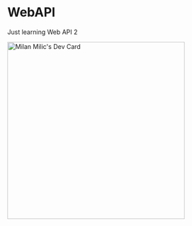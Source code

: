 # WebAPI
Just learning Web API 2


<a href="https://app.daily.dev/milan_milic"><img src="https://api.daily.dev/devcards/c1eb41d695c14f4e821b36cc8564670f.png?r=3fv" width="400" alt="Milan Milic's Dev Card"/></a>
